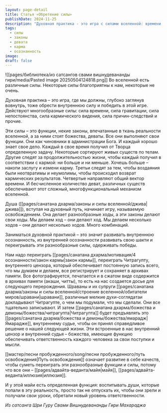 ```yaml
---
layout: page-detail
title: Статья «Обретение силы»
publishDate: 2024-11-25
description: "Духовная практика - это игра с силами вселенной: времени, кармы, причин-следствий, за которыми стоят божества и деваты. Каждое действие фиксируется внутренними цензорами, формируя карму. Освобождение достигается через развитие внутренней осознанности и шакти, чтобы переиграть эти силы, выйти за пределы майи и обрести ответственность и зрелость души."
tags:
  - силы
  - законы
  - девата
  - карма
  - осознанность
image: 
draft: false
---
```

![[pages/библиотека/из сатсангов свами вишнудевананды гири/media/Pasted image 20250504124818.png]]
 Во вселенной есть различные силы. Некоторые силы благоприятны к нам, некоторые не очень.

 Духовная практика – это игра, где мы должны, глубоко заглянув вовнутрь, тоже обрести внутреннюю силу и победить в этой игре. Действуют многообразные силы: сила времени, сила гравитации, сила непостоянства, сила кармического видения, сила причин-следствий и прочие.

 Эти силы – это функции, некие законы, впечатанные в ткань реальности вселенной, а за ними стоят божества, деваты. Все они выполняют свои функции. Они как чиновники в администрации Бога. И каждый хорошо знает свое дело. Каждый в свое время получил от Творца определенную задачу. Некоторые сортируют живых существ по телам. Другие следят за продолжительностью жизни, чтобы каждый получил в соответствии с кармой: ни больше и ни меньше. Хочешь больше – накопи заслугу и измени карму. Третьи следят за тем, чтобы воздаяния были неотвратимы и неумолимы, чтобы происходил возврат кармических результатов. Четвертые направляют общий вектор времени. И бесчисленное количество деват, различных существ обеспечивают этот сложный, многофункциональный механизм вселенной. 

 Душа ([[pages/санатана дхарма/законы и силы вселенной/джива|джива]]), вступая на духовный путь, начинает игру, называемую освобождением. Она делает разнообразные ходы, а эти законы делают свои ходы. Мы делаем ход – они делают ход. Мы делаем несколько ходов – они делают несколько ходов. Много комбинаций.

 Заниматься духовной практикой – это значит развивать внутреннюю осознанность, из внутренней осознанности развивать свою шакти и переигрывать эти разнообразные силы, одерживать победы.

 Нам надо переиграть [[pages/санатана дхарма/мотивация/4 осознанности/закон кармы|закон кармы]], переиграть Читрагупту, внутреннего цензора, который обеспечивает постоянную запись всего, что мы думаем и делаем, все регистрирует и сохраняет в архивах памяти. Все фотографируется, печатается и в сжатом виде содержится в архивах памяти (акаши, читты), то есть на нас создается досье для следующего перерождения. Шраваны и их супруги [[pages/санатана дхарма/законы и силы вселенной/строение вселенной/обитатели миров/шравани|шравани]], различные мелкие духи-соглядатаи докладывают Читрагупте, о чем мы подумали, что мы сделали. Они все тщательно записывают. И затем [[pages/санатана дхарма/божества и демоны/божества/читрагупта|Читрагупта]] будет предъявлять это [[pages/санатана дхарма/божества и демоны/божества/ямарадж|Ямарадже]], внутреннему судье, чтобы он принял справедливое решение о нашей следующей жизни. Эти встроенные в нас внутренний цензор и внутренний судья – божества, имеющие функцию обеспечивать ответственность каждого человека за свои поступки и мысли. 

 [[мастер/песни пробужденного/song/песни пробужденного/путь освобождения|Путь освобождения]] означает развитие в себе качеств, чтобы суметь переиграть эти разнообразные функции и силы, потому что все они – [[pages/адвайта-веданта/майя|майя]], [[pages/адвайта-веданта/иллюзия|иллюзия]].

 И у этой майи есть определенная функция: воспитывать души, которые попали в эту реальность, просто так не отпускать их, чтобы они зрели и получали свои уроки, обретали новый уровень ответственности.

*Из сатсанга Шри Гуру Свами Вишнудевананды Гири Махараджа*